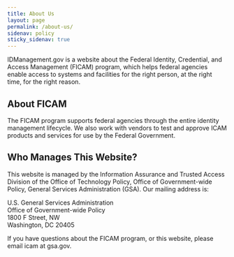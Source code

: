 ```yaml
---
title: About Us
layout: page
permalink: /about-us/
sidenav: policy
sticky_sidenav: true
---
```


IDManagement.gov is a website about the Federal Identity, Credential, and Access Management (FICAM) program, which helps federal agencies enable access to systems and facilities for the right person, at the right time, for the right reason.

## About FICAM

The FICAM program supports federal agencies through the entire identity management lifecycle. We also work with vendors to test and approve ICAM products and services for use by the Federal Government.

## Who Manages This Website?

This website is managed by the Information Assurance and Trusted Access Division of the Office of Technology Policy, Office of Government-wide Policy, General Services Administration (GSA). Our mailing address is:

U.S. General Services Administration<br>
Office of Government-wide Policy<br>
1800 F Street, NW<br>
Washington, DC 20405

If you have questions about the FICAM program, or this website, please email icam at gsa.gov.
